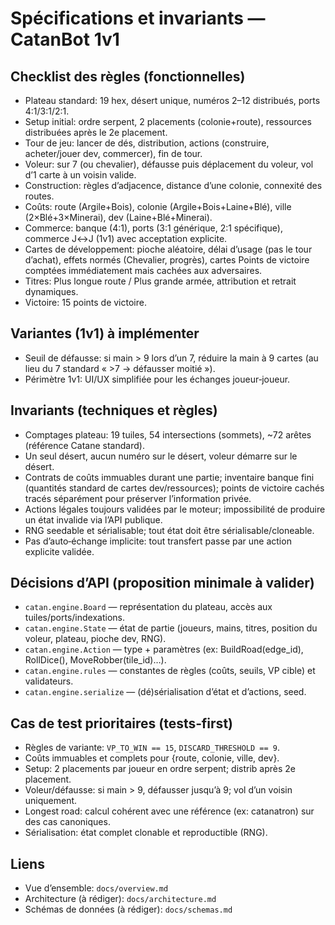 # Spécifications et invariants — CatanBot 1v1

## Checklist des règles (fonctionnelles)
- Plateau standard: 19 hex, désert unique, numéros 2–12 distribués, ports 4:1/3:1/2:1.
- Setup initial: ordre serpent, 2 placements (colonie+route), ressources distribuées après le 2e placement.
- Tour de jeu: lancer de dés, distribution, actions (construire, acheter/jouer dev, commercer), fin de tour.
- Voleur: sur 7 (ou chevalier), défausse puis déplacement du voleur, vol d’1 carte à un voisin valide.
- Construction: règles d’adjacence, distance d’une colonie, connexité des routes.
- Coûts: route (Argile+Bois), colonie (Argile+Bois+Laine+Blé), ville (2×Blé+3×Minerai), dev (Laine+Blé+Minerai).
- Commerce: banque (4:1), ports (3:1 générique, 2:1 spécifique), commerce J↔J (1v1) avec acceptation explicite.
- Cartes de développement: pioche aléatoire, délai d’usage (pas le tour d’achat), effets normés (Chevalier, progrès), cartes Points de victoire comptées immédiatement mais cachées aux adversaires.
- Titres: Plus longue route / Plus grande armée, attribution et retrait dynamiques.
- Victoire: 15 points de victoire.

## Variantes (1v1) à implémenter
- Seuil de défausse: si main > 9 lors d’un 7, réduire la main à 9 cartes (au lieu du 7 standard « >7 → défausser moitié »).
- Périmètre 1v1: UI/UX simplifiée pour les échanges joueur‑joueur.

## Invariants (techniques et règles)
- Comptages plateau: 19 tuiles, 54 intersections (sommets), ~72 arêtes (référence Catane standard).
- Un seul désert, aucun numéro sur le désert, voleur démarre sur le désert.
- Contrats de coûts immuables durant une partie; inventaire banque fini (quantités standard de cartes dev/ressources); points de victoire cachés tracés séparément pour préserver l’information privée.
- Actions légales toujours validées par le moteur; impossibilité de produire un état invalide via l’API publique.
- RNG seedable et sérialisable; tout état doit être sérialisable/cloneable.
- Pas d’auto‑échange implicite: tout transfert passe par une action explicite validée.

## Décisions d’API (proposition minimale à valider)
- `catan.engine.Board` — représentation du plateau, accès aux tuiles/ports/indexations.
- `catan.engine.State` — état de partie (joueurs, mains, titres, position du voleur, plateau, pioche dev, RNG).
- `catan.engine.Action` — type + paramètres (ex: BuildRoad(edge_id), RollDice(), MoveRobber(tile_id)…).
- `catan.engine.rules` — constantes de règles (coûts, seuils, VP cible) et validateurs.
- `catan.engine.serialize` — (dé)sérialisation d’état et d’actions, seed.

## Cas de test prioritaires (tests‑first)
- Règles de variante: `VP_TO_WIN == 15`, `DISCARD_THRESHOLD == 9`.
- Coûts immuables et complets pour {route, colonie, ville, dev}.
- Setup: 2 placements par joueur en ordre serpent; distrib après 2e placement.
- Voleur/défausse: si main > 9, défausser jusqu’à 9; vol d’un voisin uniquement.
- Longest road: calcul cohérent avec une référence (ex: catanatron) sur des cas canoniques.
- Sérialisation: état complet clonable et reproductible (RNG).

## Liens
- Vue d’ensemble: `docs/overview.md`
- Architecture (à rédiger): `docs/architecture.md`
- Schémas de données (à rédiger): `docs/schemas.md`
